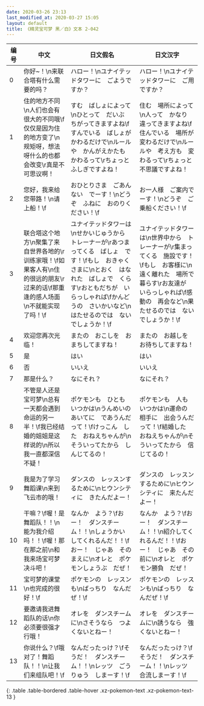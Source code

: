 ```yaml
---
date: 2020-03-26 23:13
last_modified_at: 2020-03-27 15:05
layout: default
title: 《精灵宝可梦 黑／白》文本 2-042
---
```

| 编号 | 中文 | 日文假名 | 日文汉字 |
| ---- | ---- | ---- | --- |
| 0 | 你好~！\n来联合塔有什么需要的吗？ | ハロー！\nユナイテッドタワーに　ごようですか？ | ハロー！\nユナイテッドタワーに　ご用ですか？ |
| 1 | 住的地方不同\n人们也会有很大的不同哦\f仅仅是因为住的地方变了\n规矩呀，想法呀什么的也都会改变\r真是不可思议啊！ | すむ　ばしょによって\nひとって　だいぶ　ちがってきますよね\fすんでいる　ばしょが　かわるだけで\nルールや　かんがえかたも　かわるって\rちょっと　ふしぎですよね！ | 住む　場所によって\n人って　かなり　違ってきますよね\f住んでいる　場所が　変わるだけで\nルールや　考え方も　変わるって\rちょっと　不思議ですよね！ |
| 2 | 您好，我来给您带路！\n请上船！\f | おひとりさま　ごあんない　でーす！\nどうぞ　ふねに　おのりください！\f | お一人様　ご案内でーす！\nどうぞ　ご乗船ください！\f |
| 3 | 联合塔这个地方\n聚集了来自世界各地的\r训练家哦！\f如果客人有\n住的很远的朋友\r过来的话\f那重逢的感人场面\n不就能实现了吗！\f | ユナイテッドタワーは\nせかいじゅうから　トレーナーが\rあつまってくる　ばしょ　です！\fもし　おきゃくさまに\nとおく　はなれた　ばしょで　くらす\rおともだちが　いらっしゃれば\fかんどうの　さいかいなど\nはたせるのでは　ないでしょうか！\f | ユナイテッドタワーは\n世界中から　トレーナーが\r集まってくる　施設です！\fもし　お客様に\n遠く離れた　場所で　暮らす\rお友達が　いらっしゃれば\f感動の　再会など\n果たせるのでは　ないでしょうか！\f |
| 4 | 欢迎您再次光临！ | またの　おこしを　おまちしてますね！ | またの　お越しを　お待ちしてますね！ |
| 5 | 是 | はい | はい |
| 6 | 否 | いいえ | いいえ |
| 7 | 那是什么？ | なにそれ？ | なにそれ？ |
| 8 | 不管是人还是宝可梦\n总有一天都会遇到命运的另一半！\f我已经结婚的姐姐是这样说的\n所以我一直都深信不疑！ | ポケモンも　ひとも　いつかは\nうんめいの　あいてに　であうんだって！\fけっこん　した　おねえちゃんが\nそういってたから　しんじてるの！ | ポケモンも　人も　いつかは\n運命の　相手に　出会うんだって！\f結婚した　おねえちゃんが\nそういってたから　信じてるの！ |
| 9 | 我是为了学习舞蹈课\n来到飞云市的哦！ | ダンスの　レッスンするために\nヒウンシティに　きたんだよー！ | ダンスの　レッスンするために\nヒウンシティに　来たんだよー！ |
| 10 | 干嘛？\f喔！是舞蹈队！！\n能为我介绍吗！！\f喔！那在那之前\n和我来场宝可梦决斗吧！ | なんか　よう？\fおー！　ダンスチーム！！\nしょうかい　してくれるんだ！！\fおー！　じゃあ　そのまえに\nオレと　ポケモンしょうぶ　だぜ！ | なんか　よう？\fおー！　ダンスチーム！！\n紹介してくれるんだ！！\fおー！　じゃあ　その前に\nオレと　ポケモン勝負　だぜ！ |
| 11 | 宝可梦的课堂\n也完成的很好！\f | ポケモンの　レッスンも\nばっちり　なんだぜ！\f | ポケモンの　レッスンも\nばっちり　なんだぜ！\f |
| 12 | 要邀请我进舞蹈队的话\n你必须要很强才行哦！ | オレを　ダンスチームに\nさそうなら　つよくないとねー！ | オレを　ダンスチームに\n誘うなら　強くないとねー！ |
| 13 | 你说什么？\f哦对了！舞蹈队！！\n让我们来组队吧！\f | なんだったっけ？\fそうだ！　ダンスチーム！！\nレッツ　ごうりゅう　しまーす！\f | なんだったっけ？\fそうだ！　ダンスチーム！！\nレッツ　合流しまーす！\f |
{: .table .table-bordered .table-hover .xz-pokemon-text .xz-pokemon-text-13 }